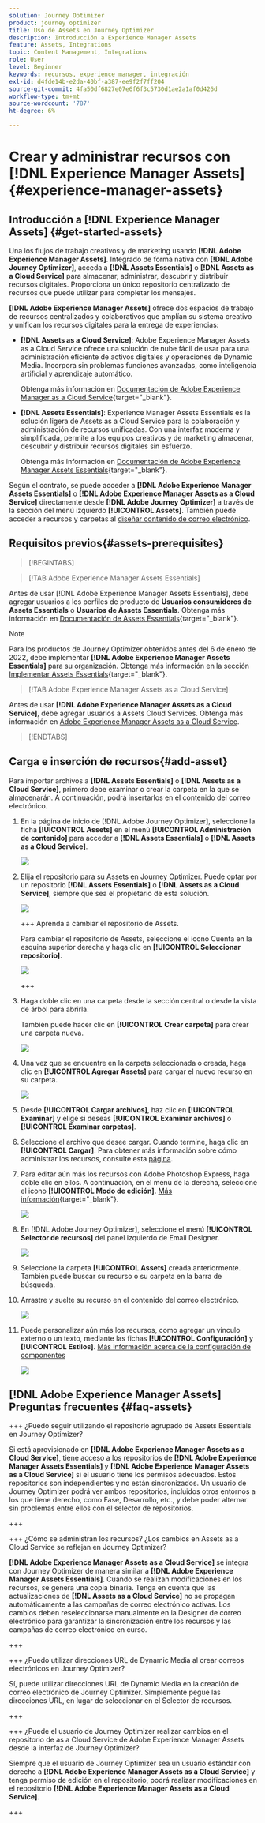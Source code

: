 ```yaml
---
solution: Journey Optimizer
product: journey optimizer
title: Uso de Assets en Journey Optimizer
description: Introducción a Experience Manager Assets
feature: Assets, Integrations
topic: Content Management, Integrations
role: User
level: Beginner
keywords: recursos, experience manager, integración
exl-id: d4fde14b-e2da-40bf-a387-ee9f2f7ff204
source-git-commit: 4fa50df6827e07e6f6f3c5730d1ae2a1af0d426d
workflow-type: tm+mt
source-wordcount: '787'
ht-degree: 6%

---
```


# Crear y administrar recursos con [!DNL Experience Manager Assets]{#experience-manager-assets}

## Introducción a [!DNL Experience Manager Assets] {#get-started-assets}

Una los flujos de trabajo creativos y de marketing usando **[!DNL Adobe Experience Manager Assets]**. Integrado de forma nativa con **[!DNL Adobe Journey Optimizer]**, acceda a **[!DNL Assets Essentials]** o **[!DNL Assets as a Cloud Service]** para almacenar, administrar, descubrir y distribuir recursos digitales. Proporciona un único repositorio centralizado de recursos que puede utilizar para completar los mensajes.

**[!DNL Adobe Experience Manager Assets]** ofrece dos espacios de trabajo de recursos centralizados y colaborativos que amplían su sistema creativo y unifican los recursos digitales para la entrega de experiencias:

* **[!DNL Assets as a Cloud Service]**: Adobe Experience Manager Assets as a Cloud Service ofrece una solución de nube fácil de usar para una administración eficiente de activos digitales y operaciones de Dynamic Media. Incorpora sin problemas funciones avanzadas, como inteligencia artificial y aprendizaje automático.

  Obtenga más información en [Documentación de Adobe Experience Manager as a Cloud Service](https://experienceleague.adobe.com/docs/experience-manager-cloud-service/content/assets/overview.html?lang=es){target="_blank"}.

* **[!DNL Assets Essentials]**: Experience Manager Assets Essentials es la solución ligera de Assets as a Cloud Service para la colaboración y administración de recursos unificadas. Con una interfaz moderna y simplificada, permite a los equipos creativos y de marketing almacenar, descubrir y distribuir recursos digitales sin esfuerzo.

  Obtenga más información en [Documentación de Adobe Experience Manager Assets Essentials](https://experienceleague.adobe.com/docs/experience-manager-assets-essentials/help/introduction.html?lang=es){target="_blank"}.

Según el contrato, se puede acceder a **[!DNL Adobe Experience Manager Assets Essentials]** o **[!DNL Adobe Experience Manager Assets as a Cloud Service]** directamente desde **[!DNL Adobe Journey Optimizer]** a través de la sección del menú izquierdo **[!UICONTROL Assets]**. También puede acceder a recursos y carpetas al [diseñar contenido de correo electrónico](../email/get-started-email-design.md).

## Requisitos previos{#assets-prerequisites}

>[!BEGINTABS]

>[!TAB Adobe Experience Manager Assets Essentials]

Antes de usar [!DNL Adobe Experience Manager Assets Essentials], debe agregar usuarios a los perfiles de producto de **Usuarios consumidores de Assets Essentials** o **Usuarios de Assets Essentials**. Obtenga más información en [Documentación de Assets Essentials](https://experienceleague.adobe.com/docs/experience-manager-assets-essentials/help/get-started-admins/deploy-administer.html?lang=es#add-user-groups){target="_blank"}.

>[!NOTE]
>Para los productos de Journey Optimizer obtenidos antes del 6 de enero de 2022, debe implementar **[!DNL Adobe Experience Manager Assets Essentials]** para su organización. Obtenga más información en la sección [Implementar Assets Essentials](https://experienceleague.adobe.com/docs/experience-manager-assets-essentials/help/deploy-administer.html?lang=es){target="_blank"}.

>[!TAB Adobe Experience Manager Assets as a Cloud Service]

Antes de usar **[!DNL Adobe Experience Manager Assets as a Cloud Service]**, debe agregar usuarios a Assets Cloud Services. Obtenga más información en [Adobe Experience Manager Assets as a Cloud Service](https://experienceleague.adobe.com/docs/experience-manager-cloud-service/content/security/ims-support.html?lang=es).

>[!ENDTABS]

## Carga e inserción de recursos{#add-asset}

Para importar archivos a **[!DNL Assets Essentials]** o **[!DNL Assets as a Cloud Service]**, primero debe examinar o crear la carpeta en la que se almacenarán. A continuación, podrá insertarlos en el contenido del correo electrónico.

1. En la página de inicio de [!DNL Adobe Journey Optimizer], seleccione la ficha **[!UICONTROL Assets]** en el menú **[!UICONTROL Administración de contenido]** para acceder a **[!DNL Assets Essentials]** o **[!DNL Assets as a Cloud Service]**.

   ![](assets/media_library_1.png)

1. Elija el repositorio para su Assets en Journey Optimizer. Puede optar por un repositorio **[!DNL Assets Essentials]** o **[!DNL Assets as a Cloud Service]**, siempre que sea el propietario de esta solución.

   ![](assets/media_library_4.png)

   +++ Aprenda a cambiar el repositorio de Assets.

   Para cambiar el repositorio de Assets, seleccione el icono Cuenta en la esquina superior derecha y haga clic en **[!UICONTROL Seleccionar repositorio]**.

   ![](assets/media_library_3.png)

   +++

1. Haga doble clic en una carpeta desde la sección central o desde la vista de árbol para abrirla.

   También puede hacer clic en **[!UICONTROL Crear carpeta]** para crear una carpeta nueva.

   ![](assets/media_library_8.png)

1. Una vez que se encuentre en la carpeta seleccionada o creada, haga clic en **[!UICONTROL Agregar Assets]** para cargar el nuevo recurso en su carpeta.

   ![](assets/media_library_2.png)

1. Desde **[!UICONTROL Cargar archivos]**, haz clic en **[!UICONTROL Examinar]** y elige si deseas **[!UICONTROL Examinar archivos]** o **[!UICONTROL Examinar carpetas]**.

1. Seleccione el archivo que desee cargar. Cuando termine, haga clic en **[!UICONTROL Cargar]**. Para obtener más información sobre cómo administrar los recursos, consulte esta [página](https://experienceleague.adobe.com/docs/experience-manager-assets-essentials/help/manage-organize.html?lang=es).

1. Para editar aún más los recursos con Adobe Photoshop Express, haga doble clic en ellos. A continuación, en el menú de la derecha, seleccione el icono **[!UICONTROL Modo de edición]**. [Más información](https://experienceleague.adobe.com/docs/experience-manager-assets-essentials/help/edit-images.html?lang=es){target="_blank"}.

   ![](assets/media_library_12.png)

1. En [!DNL Adobe Journey Optimizer], seleccione el menú **[!UICONTROL Selector de recursos]** del panel izquierdo de Email Designer.

   ![](assets/media_library_5.png)

1. Seleccione la carpeta **[!UICONTROL Assets]** creada anteriormente. También puede buscar su recurso o su carpeta en la barra de búsqueda.

1. Arrastre y suelte su recurso en el contenido del correo electrónico.

   ![](assets/media_library_6.png)

1. Puede personalizar aún más los recursos, como agregar un vínculo externo o un texto, mediante las fichas **[!UICONTROL Configuración]** y **[!UICONTROL Estilos]**. [Más información acerca de la configuración de componentes](../email/content-components.md)

   ![](assets/media_library_13.png)

   <!--
    After adding your asset to your email, use the **[!UICONTROL Find similar Stock photos]** option to locate Stock photos that match the content, color, and composition of your image. [Learn more about Adobe Stock](stock.md).

    Note that this option is available for licensed/unlicensed Stock images and images from your Assets folder. 

    ![](assets/media_library_14.png)
    -->


## [!DNL Adobe Experience Manager Assets] Preguntas frecuentes {#faq-assets}

+++ ¿Puedo seguir utilizando el repositorio agrupado de Assets Essentials en Journey Optimizer?

Si está aprovisionado en **[!DNL Adobe Experience Manager Assets as a Cloud Service]**, tiene acceso a los repositorios de **[!DNL Adobe Experience Manager Assets Essentials]** y **[!DNL Adobe Experience Manager Assets as a Cloud Service]** si el usuario tiene los permisos adecuados. Estos repositorios son independientes y no están sincronizados. Un usuario de Journey Optimizer podrá ver ambos repositorios, incluidos otros entornos a los que tiene derecho, como Fase, Desarrollo, etc., y debe poder alternar sin problemas entre ellos con el selector de repositorios.

+++

+++ ¿Cómo se administran los recursos? ¿Los cambios en Assets as a Cloud Service se reflejan en Journey Optimizer?

**[!DNL Adobe Experience Manager Assets as a Cloud Service]** se integra con Journey Optimizer de manera similar a **[!DNL Adobe Experience Manager Assets Essentials]**. Cuando se realizan modificaciones en los recursos, se genera una copia binaria. Tenga en cuenta que las actualizaciones de **[!DNL Assets as a Cloud Service]** no se propagan automáticamente a las campañas de correo electrónico activas. Los cambios deben reseleccionarse manualmente en la Designer de correo electrónico para garantizar la sincronización entre los recursos y las campañas de correo electrónico en curso.

+++

+++ ¿Puedo utilizar direcciones URL de Dynamic Media al crear correos electrónicos en Journey Optimizer?

Sí, puede utilizar direcciones URL de Dynamic Media en la creación de correo electrónico de Journey Optimizer. Simplemente pegue las direcciones URL, en lugar de seleccionar en el Selector de recursos.

+++

+++ ¿Puede el usuario de Journey Optimizer realizar cambios en el repositorio de as a Cloud Service de Adobe Experience Manager Assets desde la interfaz de Journey Optimizer?

Siempre que el usuario de Journey Optimizer sea un usuario estándar con derecho a **[!DNL Adobe Experience Manager Assets as a Cloud Service]** y tenga permiso de edición en el repositorio, podrá realizar modificaciones en el repositorio **[!DNL Adobe Experience Manager Assets as a Cloud Service]**.

+++
